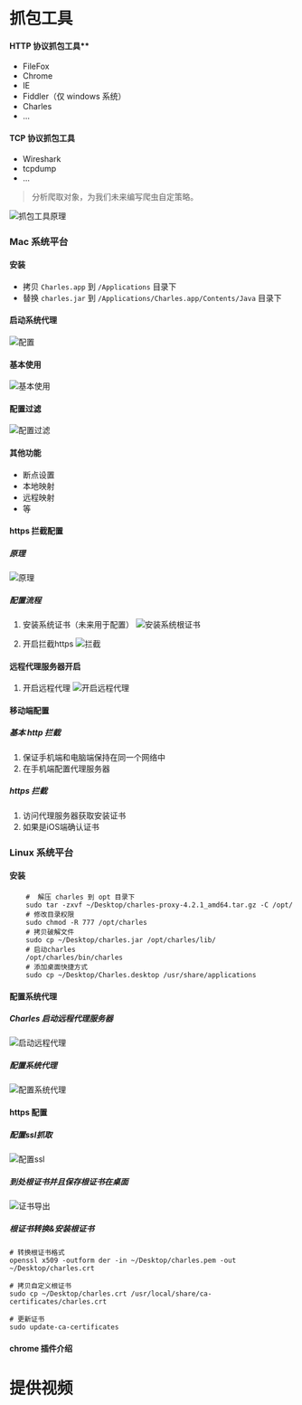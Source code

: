 # 抓包工具
<!--sec data-title="抓包工具介绍" data-id="section01" data-show=true data-collapse=false ces-->

#### HTTP 协议抓包工具**
* FileFox
* Chrome
* IE
* Fiddler（仅 windows 系统）
* Charles
* ...

#### TCP 协议抓包工具
* Wireshark
* tcpdump
* ...

<!--endsec-->

<!--sec data-title="抓包工具的作用" data-id="section02" data-show=true data-collapse=false ces-->

> 分析爬取对象，为我们未来编写爬虫自定策略。

<!--endsec-->

<!--sec data-title="抓包工具原理" data-id="section03" data-show=true data-collapse=false ces-->

![抓包工具原理](./media/18.jpg)

<!--endsec-->


<!--sec data-title="Charles 工具" data-id="section04" data-show=true data-collapse=false ces-->

### Mac 系统平台

#### 安装
* 拷贝 `Charles.app` 到 `/Applications` 目录下
* 替换 `charles.jar` 到 `/Applications/Charles.app/Contents/Java` 目录下

#### 启动系统代理
![配置](./media/19.png)

#### 基本使用
![基本使用](./media/20.png)

#### 配置过滤
![配置过滤](./media/21.png)

#### 其他功能
* 断点设置
* 本地映射
* 远程映射
* 等

#### https 拦截配置
##### 原理
![原理](./media/17.png)

##### 配置流程
1. 安装系统证书（未来用于配置）
![安装系统根证书](./media/22.png)

2. 开启拦截https
![拦截](./media/23.png)

#### 远程代理服务器开启
1. 开启远程代理
![ 开启远程代理](./media/24.png)

#### 移动端配置
##### 基本 http 拦截
1. 保证手机端和电脑端保持在同一个网络中
2. 在手机端配置代理服务器

##### https 拦截
1. 访问代理服务器获取安装证书
2. 如果是iOS端确认证书

### Linux 系统平台

#### 安装
```
    #  解压 charles 到 opt 目录下
    sudo tar -zxvf ~/Desktop/charles-proxy-4.2.1_amd64.tar.gz -C /opt/
    # 修改目录权限
    sudo chmod -R 777 /opt/charles
    # 拷贝破解文件
    sudo cp ~/Desktop/charles.jar /opt/charles/lib/
    # 启动charles
    /opt/charles/bin/charles
    # 添加桌面快捷方式
    sudo cp ~/Desktop/Charles.desktop /usr/share/applications
```

#### 配置系统代理
##### Charles 启动远程代理服务器
![启动远程代理](./media/25.png)

##### 配置系统代理
![配置系统代理](./media/26.png)

#### https 配置
##### 配置ssl抓取
![配置ssl](./media/27.png)
##### 到处根证书并且保存根证书在桌面
![证书导出](./media/28.png)
##### 根证书转换&安装根证书
```
# 转换根证书格式
openssl x509 -outform der -in ~/Desktop/charles.pem -out ~/Desktop/charles.crt

# 拷贝自定义根证书
sudo cp ~/Desktop/charles.crt /usr/local/share/ca-certificates/charles.crt

# 更新证书
sudo update-ca-certificates 
```

#### chrome 插件介绍

<!--endsec-->

<!--sec data-title="Fiddler 工具" data-id="section05" data-show=true data-collapse=false ces-->

# 提供视频

<!--endsec-->

